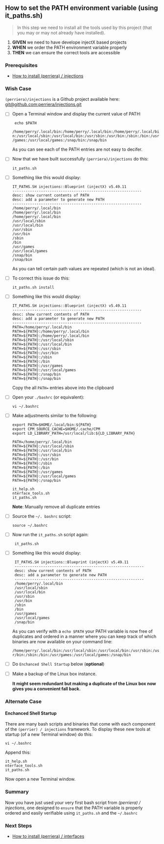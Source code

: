 
## How to set the PATH environment variable (using it_paths.sh)
> In this step we need to install all the tools used by this project (that you may or may not already have installed).

 1. **GIVEN** we need to have develope injectX based projects
 2. **WHEN** we order the PATH environment variable properly 
 3. **THEN** we can ensure the correct tools are accessible

### Prerequisites
- [How to install (perriera) / injections](https://github.com/perriera/for_interfaces/blob/main/injections/INSTALL.md)

### Wish Case
`(perriera)/injections` is a Github project available here: [git@github.com:perriera/injections.git](https://github.com/perriera/injections)

 - [ ] Open a Terminal window and display the current value of PATH:

        echo $PATH

    `/home/perry/.local/bin:/home/perry/.local/bin:/home/perry/.local/bin:/usr/local/sbin:/usr/local/bin:/usr/sbin:/usr/bin:/sbin:/bin:/usr/games:/usr/local/games:/snap/bin:/snap/bin`

    As you can see each of the PATH entries are not easy to decifer.

  - [ ] Now that we have built successfully `(perriera)/injections` do this:
	
		it_paths.sh 
	
  - [ ] Something like this would display:
	
        IT_PATHS.SH injections::Blueprint (injectX) v5.49.11
        -----------------------------------------------------------
        desc: show current contents of PATH
        desc: add a parameter to generate new PATH
        -----------------------------------------------------------
        /home/perry/.local/bin
        /home/perry/.local/bin
        /home/perry/.local/bin
        /usr/local/sbin
        /usr/local/bin
        /usr/sbin
        /usr/bin
        /sbin
        /bin
        /usr/games
        /usr/local/games
        /snap/bin
        /snap/bin

    As you can tell certain path values are repeated (which is not an ideal). 
 
 - [ ]  To correct this issue do this:

		it_paths.sh install

  - [ ] Something like this would display:

        IT_PATHS.SH injections::Blueprint (injectX) v5.49.11
        -----------------------------------------------------------
        desc: show current contents of PATH
        desc: add a parameter to generate new PATH
        -----------------------------------------------------------
        PATH=/home/perry/.local/bin
        PATH=${PATH}:/home/perry/.local/bin
        PATH=${PATH}:/home/perry/.local/bin
        PATH=${PATH}:/usr/local/sbin
        PATH=${PATH}:/usr/local/bin
        PATH=${PATH}:/usr/sbin
        PATH=${PATH}:/usr/bin
        PATH=${PATH}:/sbin
        PATH=${PATH}:/bin
        PATH=${PATH}:/usr/games
        PATH=${PATH}:/usr/local/games
        PATH=${PATH}:/snap/bin
        PATH=${PATH}:/snap/bin

    Copy the all `PATH=` entries above into the clipboard

 - [ ]  Open your `./bashrc` (or equivalent):

        vi ~/.bashrc

 - [ ]  Make adjustments similar to the following:

        export PATH=$HOME/.local/bin:${PATH}
        export CPM_SOURCE_CACHE=$HOME/.cache/CPM
        export LD_LIBRARY_PATH=/usr/local/lib:${LD_LIBRARY_PATH}

        PATH=/home/perry/.local/bin
        PATH=${PATH}:/usr/local/sbin
        PATH=${PATH}:/usr/local/bin
        PATH=${PATH}:/usr/sbin
        PATH=${PATH}:/usr/bin
        PATH=${PATH}:/sbin
        PATH=${PATH}:/bin
        PATH=${PATH}:/usr/games
        PATH=${PATH}:/usr/local/games
        PATH=${PATH}:/snap/bin

        it_help.sh
        nterface_tools.sh 
        it_paths.sh

    **Note**: Manually remove all duplicate entries

 - [ ] Source the `~/. bashrc` script:

       source ~/.bashrc

 - [ ] Now run the `it_paths.sh` script again:

		it_paths.sh 

 - [ ] Something like this would display:

        IT_PATHS.SH injections::Blueprint (injectX) v5.49.11
        -----------------------------------------------------------
        desc: show current contents of PATH
        desc: add a parameter to generate new PATH
        -----------------------------------------------------------
        /home/perry/.local/bin
        /usr/local/sbin
        /usr/local/bin
        /usr/sbin
        /usr/bin
        /sbin
        /bin
        /usr/games
        /usr/local/games
        /snap/bin

    As you can verify with a `echo $PATH` your PATH variable is now free of duplicates and ordered in a manner where you can keep track of which binaries are now available on your command line:

    `/home/perry/.local/bin:/usr/local/sbin:/usr/local/bin:/usr/sbin:/usr/bin:/sbin:/bin:/usr/games:/usr/local/games:/snap/bin`

 - [ ] Do `Enchanced Shell Startup` below (**optional**)

 - [ ] Make a backup of the Linux box instance.

	**It might seem redundant but making a duplicate of the Linux box now gives you a convenient fall back.**

### Alternate Case
#### Enchanced Shell Startup
There are many bash scripts and binaries that come with each component of the `(perrier) / injections` framework. To display these new tools at startup (of a new Terminal window) do this:

    vi ~/.bashrc

Append this:

    it_help.sh
    nterface_tools.sh 
    it_paths.sh

Now open a new Terminal window.

### Summary 
Now you have just used your very first bash script from *(perriera) / injections*, one designed to `ensure` that the PATH variable is properly ordered and easily verifiable using `it_paths.sh` and the `~/.bashrc` 

### Next Steps
- [How to install (perriera) / interfaces](https://github.com/perriera/for_interfaces/blob/main/injections/interfaces/INSTALL.md)

